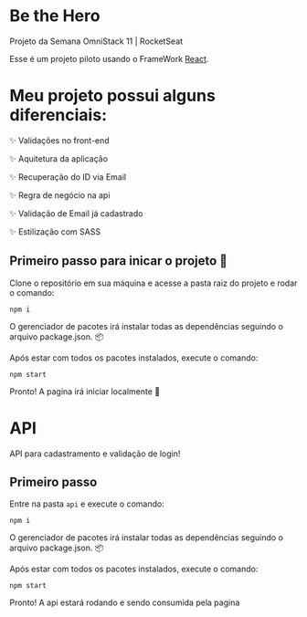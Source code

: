 # Be the Hero
Projeto da Semana OmniStack 11 | RocketSeat

Esse é um projeto piloto usando o FrameWork [React](https://reactjs.org).

# Meu projeto possui alguns diferenciais:

:sparkles: Validações no front-end

:sparkles: Aquitetura da aplicação

:sparkles: Recuperação do ID via Email

:sparkles: Regra de negócio na api

:sparkles: Validação de Email já cadastrado

:sparkles: Estilização com SASS


## Primeiro passo para inicar o projeto :rocket:

Clone o repositório em sua máquina e acesse a pasta raiz do projeto e rodar o comando:

```shell
npm i
```

O gerenciador de pacotes irá instalar todas as dependências seguindo o arquivo package.json. :package:

Após estar com todos os pacotes instalados, execute o comando:

```shell
npm start
```
Pronto! A pagina irá iniciar localmente :rocket:

# API 
API para cadastramento e validação de login!

## Primeiro passo

Entre na pasta `api` e execute o comando:

```shell
npm i 
```
O gerenciador de pacotes irá instalar todas as dependências seguindo o arquivo package.json. :package:

Após estar com todos os pacotes instalados, execute o comando:

```shell
npm start 
```

Pronto! A api estará rodando e sendo consumida pela pagina


